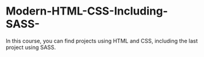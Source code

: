 # Modern-HTML-CSS-Including-SASS-
In this course, you can find projects using HTML and CSS, including the last project using SASS.
